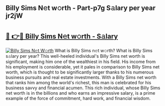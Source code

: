 ## Billy Sims N𝚎t w𝚘rth - Part-p7g S𝚊lary per year jr2jW

# <h2><a href="http://gc26qpw.nevu.top/?p=Billy+Sims">🔗 👉🔴 Billy Sims N𝚎t w𝚘rth - S𝚊lary</a></h2>

[![Billy Sims N𝚎t W𝚘rth](https://i.imgur.com/Oavwk0R.jpeg)](http://gc26qpw.nevu.top/?p=Billy+Sims)
What is Billy Sims n𝚎t w𝚘rth? What is Billy Sims s𝚊lary per year?
This well-heeled individual's Billy Sims net worth is significant, making him one of the wealthiest in his field. His income from his employment is considerable, yet it pales in comparison to Billy Sims net worth, which is thought to be significantly larger thanks to his numerous business pursuits and real estate investments. With a Billy Sims net worth that ranks him among the world's richest, this man is celebrated for his business savvy and financial acumen. This rich individual, whose Billy Sims net worth is in the billions and who earns an impressive salary, is a prime example of the force of commitment, hard work, and financial wisdom.
